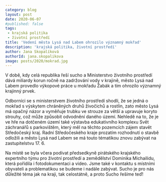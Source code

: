 ```yaml
---
category: blog
layout: post
date: 2020-06-07
#published: false
tags: 
 - krajská politika
 - životní prostředí
title: 'Vedení města Lysá nad Labem ohrozilo významný mokřad'
description: 'krajská politika, životní prostředí'
author: Jana Skopalíková
authorId: jana.skopalikova
image: posts/2020/mokrad.jpg
---
```

V době, kdy celá republika řeší sucho a Ministerstvo životního prostředí dává miliardy korun ročně na zadržování vody v krajině, město Lysá nad Labem provedlo výkopové práce u mokřadu Žabák a tím ohrozilo významný krajinný prvek.

Odborníci se s ministerstvem životního prostředí shodli, že se jedná o mokřad s výskytem chráněných druhů živočichů a rostlin, zato město Lysá má opačný názor a vyměňuje trubku ve strouze za větší a upravuje koryto strouhy, což může způsobit odvodnění daného území. Nehledě na to, že je ve hře na dotčeném území také výstavba edukativního komplexu Svět záchranářů s parkovištěm, který měl na těchto pozemcích zájem stavět Středočeský kraj. Radní Středočeského kraje prozatím rozhodnutí o stavbě odložili a město Lysá nad Labem se má touto tématikou znovu zabývat na zastupitelstvu 17. 6.

Na místě se byla včera podívat předsedkyně pirátského krajského expertního týmu pro životní prostředí a zemědělství Dominika Michailidu, která pořídila i fotodokumentaci a video. Jsme také v kontaktu s místními obyvateli a problematikou se budeme i nadále zabývat. Sucho je pro nás důležité téma jak na kraji, tak celostátně, a proto Sucho řešíme teď!

